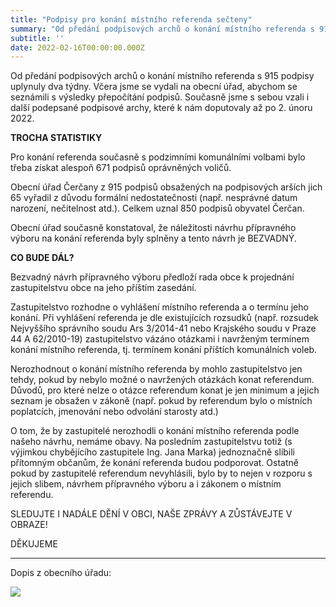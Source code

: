 ```yaml
---
title: "Podpisy pro konání místního referenda sečteny"
summary: "Od předání podpisových archů o konání místního referenda s 915 podpisy uplynuly dva týdny. Včera jsme se vydali na obecní úřad, abychom se seznámili s výsledky přepočítání podpisů. Současně jsme s sebou vzali i další podepsané podpisové archy, které k nám doputovaly až po 2. únoru 2022."
subtitle: ''
date: 2022-02-16T00:00:00.000Z
---
```


Od předání podpisových archů o konání místního referenda s 915 podpisy uplynuly dva týdny. Včera jsme se vydali na obecní úřad, abychom se seznámili s výsledky přepočítání podpisů. Současně jsme s sebou vzali i další podepsané podpisové archy, které k nám doputovaly až po 2. únoru 2022.

**TROCHA STATISTIKY**

Pro konání referenda současně s podzimními komunálními volbami bylo třeba získat alespoň 671 podpisů oprávněných voličů.

Obecní úřad Čerčany z 915 podpisů obsažených na podpisových arších jich 65 vyřadil z důvodu formální nedostatečnosti (např. nesprávné datum narození, nečitelnost atd.). Celkem uznal 850 podpisů obyvatel Čerčan.

Obecní úřad současně konstatoval, že náležitosti návrhu přípravného výboru na konání referenda byly splněny a tento návrh je BEZVADNÝ.

**CO BUDE DÁL?**

Bezvadný návrh přípravného výboru předloží rada obce k projednání zastupitelstvu obce na jeho příštím zasedání.

Zastupitelstvo rozhodne o vyhlášení místního referenda a o termínu jeho konání. Při vyhlášení referenda je dle existujících rozsudků (např. rozsudek Nejvyššího správního soudu Ars 3/2014-41 nebo Krajského soudu v Praze 44 A 62/2010-19) zastupitelstvo vázáno otázkami i navrženým termínem konání místního referenda, tj. termínem konání příštích komunálních voleb.

Nerozhodnout o konání místního referenda by mohlo zastupitelstvo jen tehdy, pokud by nebylo možné o navržených otázkách konat referendum. Důvodů, pro které nelze o otázce referendum konat je jen minimum a jejich seznam je obsažen v zákoně (např. pokud by referendum bylo o místních poplatcích, jmenování nebo odvolání starosty atd.)

O tom, že by zastupitelé nerozhodli o konání místního referenda podle našeho návrhu, nemáme obavy. Na posledním zastupitelstvu totiž (s výjimkou chybějícího zastupitele Ing. Jana Marka) jednoznačně slíbili přítomným občanům, že konání referenda budou podporovat. Ostatně pokud by zastupitelé referendum nevyhlásili, bylo by to nejen v rozporu s jejich slibem, návrhem přípravného výboru a i zákonem o místním referendu.

SLEDUJTE I NADÁLE DĚNÍ V OBCI, NAŠE ZPRÁVY A ZŮSTÁVEJTE V OBRAZE!

DĚKUJEME

---

Dopis z obecního úřadu:

![](/img/podpisy-secteny.jpg)
